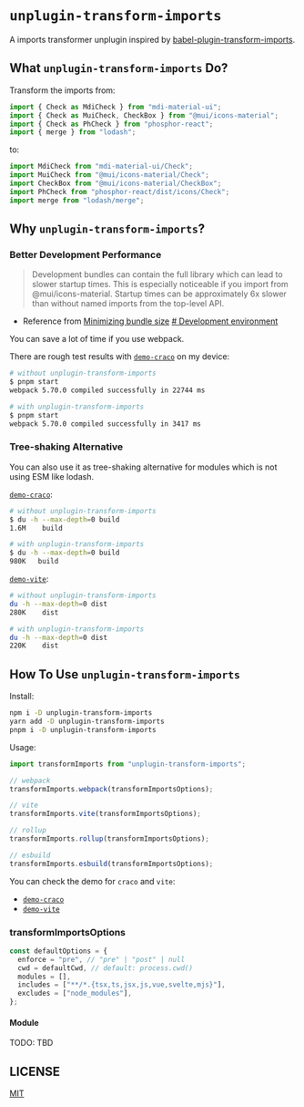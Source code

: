 # `unplugin-transform-imports`

A imports transformer unplugin inspired by [babel-plugin-transform-imports](https://www.npmjs.com/package/babel-plugin-transform-imports).

## What `unplugin-transform-imports` Do?

Transform the imports from:

```ts
import { Check as MdiCheck } from "mdi-material-ui";
import { Check as MuiCheck, CheckBox } from "@mui/icons-material";
import { Check as PhCheck } from "phosphor-react";
import { merge } from "lodash";
```

to:

```ts
import MdiCheck from "mdi-material-ui/Check";
import MuiCheck from "@mui/icons-material/Check";
import CheckBox from "@mui/icons-material/CheckBox";
import PhCheck from "phosphor-react/dist/icons/Check";
import merge from "lodash/merge";
```

## Why `unplugin-transform-imports`?

### Better Development Performance

> Development bundles can contain the full library which can lead to slower startup times. This is especially noticeable if you import from @mui/icons-material. Startup times can be approximately 6x slower than without named imports from the top-level API.

- Reference from [Minimizing bundle size](https://mui.com/guides/minimizing-bundle-size/) [# Development environment](https://mui.com/guides/minimizing-bundle-size/#development-environment)

You can save a lot of time if you use webpack.

There are rough test results with [`demo-craco`](https://github.com/VdustR/unplugin-transform-imports/blob/main/packages/demo-craco) on my device:

```bash
# without unplugin-transform-imports
$ pnpm start
webpack 5.70.0 compiled successfully in 22744 ms

# with unplugin-transform-imports
$ pnpm start
webpack 5.70.0 compiled successfully in 3417 ms
```

### Tree-shaking Alternative

You can also use it as tree-shaking alternative for modules which is not using ESM like lodash.

[`demo-craco`](https://github.com/VdustR/unplugin-transform-imports/blob/main/packages/demo-craco):

```bash
# without unplugin-transform-imports
$ du -h --max-depth=0 build
1.6M    build

# with unplugin-transform-imports
$ du -h --max-depth=0 build
980K   build
```

[`demo-vite`](https://github.com/VdustR/unplugin-transform-imports/blob/main/packages/demo-vite):

```bash
# without unplugin-transform-imports
du -h --max-depth=0 dist
280K    dist

# with unplugin-transform-imports
du -h --max-depth=0 dist
220K    dist
```

## How To Use `unplugin-transform-imports`

Install:

```sh
npm i -D unplugin-transform-imports
yarn add -D unplugin-transform-imports
pnpm i -D unplugin-transform-imports
```

Usage:

```ts
import transformImports from "unplugin-transform-imports";

// webpack
transformImports.webpack(transformImportsOptions);

// vite
transformImports.vite(transformImportsOptions);

// rollup
transformImports.rollup(transformImportsOptions);

// esbuild
transformImports.esbuild(transformImportsOptions);
```

You can check the demo for `craco` and `vite`:

- [`demo-craco`](https://github.com/VdustR/unplugin-transform-imports/blob/main/packages/demo-craco)
- [`demo-vite`](https://github.com/VdustR/unplugin-transform-imports/blob/main/packages/demo-vite)

### transformImportsOptions

```ts
const defaultOptions = {
  enforce = "pre", // "pre" | "post" | null
  cwd = defaultCwd, // default: process.cwd()
  modules = [],
  includes = ["**/*.{tsx,ts,jsx,js,vue,svelte,mjs}"],
  excludes = ["node_modules"],
};
```

#### Module

TODO: TBD

## LICENSE

[MIT](https://github.com/VdustR/unplugin-transform-imports/blob/main/LICENSE)
